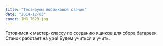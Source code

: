 ```yaml
---
title: "Тестируем лобзиковый станок"
date: "2014-12-03"
cover: IMG_7623.jpg
---
```


Готовимся к мастер-классу по созданию ящиков для сбора батареек. Станок работает на ура! Будем учиться и учить.

